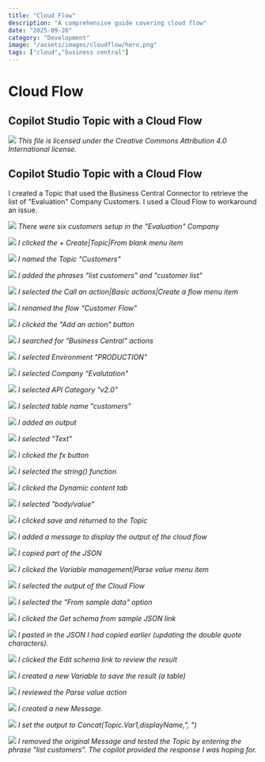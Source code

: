 ```yaml
---
title: "Cloud Flow"
description: "A comprehensive guide covering cloud flow"
date: "2025-09-20"
category: "Development"
image: "/assets/images/cloudflow/hero.png"
tags: ["cloud","business central"]
---
```


# Cloud Flow

## Copilot Studio Topic with a Cloud Flow

![](/assets/images/cloudflow/office-365-icon-500x500.png)
*This file is licensed under the Creative Commons Attribution 4.0 International license.*


## Copilot Studio Topic with a Cloud Flow

I created a Topic that used the Business Central Connector to retrieve the list of "Evaluation" Company Customers. I used a Cloud Flow to workaround an issue.

![](/assets/images/cloudflow/screenshot-2024-02-26-at-11.41.15-am-1836x1146.png)
*There were six customers setup in the "Evaluation" Company*

![](/assets/images/cloudflow/screenshot-2024-02-26-at-9.07.19-am-1836x949.png)
*I clicked the + Create|Topic|From blank menu item*

![](/assets/images/cloudflow/screenshot-2024-02-26-at-9.08.17-am-1836x332.png)
*I named the Topic "Customers"*

![](/assets/images/cloudflow/screenshot-2024-02-26-at-9.08.53-am-1836x865.png)
*I added the phrases "list customers" and "customer list"*

![](/assets/images/cloudflow/screenshot-2024-02-26-at-9.09.15-am-1836x951.png)
*I selected the Call an action|Basic actions|Create a flow menu item*

![](/assets/images/cloudflow/screenshot-2024-02-26-at-9.10.02-am-1836x198.png)
*I renamed the flow "Customer Flow"*

![](/assets/images/cloudflow/screenshot-2024-02-26-at-9.10.43-am-1836x360.png)
*I clicked the "Add an action" button*

![](/assets/images/cloudflow/screenshot-2024-02-26-at-9.11.19-am-1836x722.png)
*I searched for "Business Central" actions*

![](/assets/images/cloudflow/screenshot-2024-02-26-at-9.13.23-am-1836x873.png)
*I selected Environment "PRODUCTION"*

![](/assets/images/cloudflow/screenshot-2024-02-26-at-9.13.34-am-1836x857.png)
*I selected Company "Evalutation"*

![](/assets/images/cloudflow/screenshot-2024-02-26-at-9.13.48-am-1836x1043.png)
*I selected API Category "v2.0"*

![](/assets/images/cloudflow/screenshot-2024-02-26-at-9.14.25-am-1836x858.png)
*I selected table name "customers"*

![](/assets/images/cloudflow/screenshot-2024-02-26-at-9.15.01-am-1836x400.png)
*I added an output*

![](/assets/images/cloudflow/screenshot-2024-02-26-at-9.15.10-am-1836x502.png)
*I selected "Text"*

![](/assets/images/cloudflow/screenshot-2024-02-26-at-9.23.44-am-1836x436.png)
*I clicked the fx button*

![](/assets/images/cloudflow/screenshot-2024-02-26-at-9.23.56-am-1836x998.png)
*I selected the string() function*

![](/assets/images/cloudflow/screenshot-2024-02-26-at-9.24.11-am-1836x990.png)
*I clicked the Dynamic content tab*

![](/assets/images/cloudflow/screenshot-2024-02-26-at-9.24.21-am-1836x984.png)
*I selected "body/value"*

![](/assets/images/cloudflow/screenshot-2024-02-26-at-9.24.31-am-1836x766.png)
*I clicked save and returned to the Topic*

![](/assets/images/cloudflow/screenshot-2024-02-26-at-9.25.35-am-1836x1020.png)
*I added a message to display the output of the cloud flow*

![](/assets/images/cloudflow/screenshot-2024-02-26-at-9.26.07-am-1836x1040.png)
*I copied part of the JSON*

![](/assets/images/cloudflow/screenshot-2024-02-26-at-9.26.24-am-1836x1040.png)
*I clicked the Variable management|Parse value menu item*

![](/assets/images/cloudflow/screenshot-2024-02-26-at-9.26.44-am-1836x1040.png)
*I selected the output of the Cloud Flow*

![](/assets/images/cloudflow/screenshot-2024-02-26-at-9.26.58-am-1836x1042.png)
*I selected the "From sample data" option*

![](/assets/images/cloudflow/screenshot-2024-02-26-at-9.27.12-am-1836x1029.png)
*I clicked the Get schema from sample JSON link*

![](/assets/images/cloudflow/screenshot-2024-02-26-at-9.40.17-am-1836x1039.png)
*I pasted in the JSON I had copied earlier (updating the double quote characters).*

![](/assets/images/cloudflow/screenshot-2024-02-26-at-9.40.31-am-1836x1037.png)
*I clicked the Edit schema link to review the result*

![](/assets/images/cloudflow/screenshot-2024-02-26-at-9.40.49-am-1836x1040.png)
*I created a new Variable to save the result (a table)*

![](/assets/images/cloudflow/screenshot-2024-02-26-at-9.41.04-am-1836x1040.png)
*I reviewed the Parse value action*

![](/assets/images/cloudflow/screenshot-2024-02-26-at-9.41.51-am-1836x1037.png)
*I created a new Message.*

![](/assets/images/cloudflow/screenshot-2024-02-26-at-9.42.06-am-1836x1040.png)
*I set the output to Concat(Topic.Var1,displayName,", ")*

![](/assets/images/cloudflow/screenshot-2024-02-26-at-9.43.07-am-1836x1038.png)
*I removed the original Message and tested the Topic by entering the phrase "list customers". The copilot provided the response I was hoping for.*
